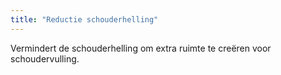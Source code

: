 ```yaml
---
title: "Reductie schouderhelling"
---
```


Vermindert de schouderhelling om extra ruimte te creëren voor schoudervulling.




